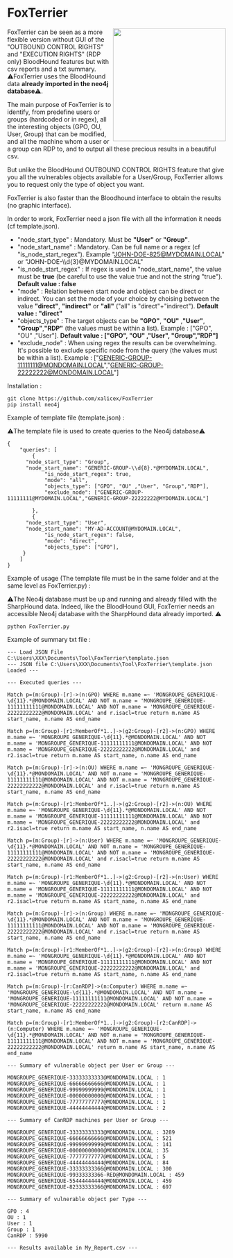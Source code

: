 # FoxTerrier
<img align="right" height="260" src="https://i.ibb.co/VvZShyt/TF.png">

FoxTerrier can be seen as a more flexible version without GUI of the "OUTBOUND CONTROL RIGHTS" and "EXECUTION RIGHTS" (RDP only) BloodHound features but with csv reports and a txt summary. ⚠️FoxTerrier uses the BloodHound data **already imported in the neo4j database**⚠️.

The main purpose of FoxTerrier is to identify, from predefine users or groups (hardcoded or in regex), all the interesting objects (GPO, OU, User, Group) that can be modified, and all the machine whom a user or a group can RDP to, and to output all these precious results in a beautiful csv.

But unlike the BloodHound OUTBOUND CONTROL RIGHTS feature that give you all the vulnerables objects available for a User/Group, FoxTerrier allows you to request only the type of object you want. 

FoxTerrier is also faster than the Bloodhound interface to obtain the results (no graphic interface).


In order to work, FoxTerrier need a json file with all the information it needs (cf template.json).

* "node_start_type"       : Mandatory. Must be **"User"** or **"Group"**. 
* "node_start_name"       : Mandatory. Can be full name or a regex (cf "is_node_start_regex"). Example "JOHN-DOE-825@MYDOMAIN.LOCAL" or "JOHN-DOE-\\\d{3}@MYDOMAIN.LOCAL"
* "is_node_start_regex"   : If regex is used in "node_start_name", the value must be **true** (be careful to use the value true and not the string "true"). **Default value : false**
* "mode"                  : Relation between start node and object can be direct or indirect. You can set the mode of your choice by choising between the value **"direct"**, **"indirect"** or **"all"** ("all" is "direct"+"indirect"). **Default value : "direct"**
* "objects_type"          : The target objects can be **"GPO"**, **"OU"** ,**"User"**, **"Group"**,**"RDP"** (the values must be within a list). Example : ["GPO", "OU" ,"User"]. **Default value : ["GPO", "OU" ,"User", "Group","RDP"]**
* "exclude_node"          : When using regex the results can be overwhelming. It's possible to exclude specific node from the query (the values must be within a list). Example : ["GENERIC-GROUP-11111111@MONDOMAIN.LOCAL","GENERIC-GROUP-22222222@MONDOMAIN.LOCAL"]

Installation :

```
git clone https://github.com/xalicex/FoxTerrier
pip install neo4j
```

Example of template file (template.json) :

⚠️The template file is used to create queries to the Neo4j database⚠️

```
{
	"queries": [	
		{
      "node_start_type": "Group",
      "node_start_name": "GENERIC-GROUP-\\d{8}.*@MYDOMAIN.LOCAL",
			"is_node_start_regex": true,
			"mode": "all",
			"objects_type": ["GPO", "OU" ,"User", "Group","RDP"],
			"exclude_node": ["GENERIC-GROUP-11111111@MYDOMAIN.LOCAL","GENERIC-GROUP-22222222@MYDOMAIN.LOCAL"]

        },
		{
      "node_start_type": "User",
      "node_start_name": "MY-AD-ACCOUNT@MYDOMAIN.LOCAL",
			"is_node_start_regex": false,
			"mode": "direct",
			"objects_type": ["GPO"],
     }		
	]
}
```

Example of usage (The template file must be in the same folder and at the same level as FoxTerrier.py) : 

⚠️The Neo4j database must be up and running and already filled with the SharpHound data. Indeed, like the BloodHound GUI, FoxTerrier needs an accessible Neo4j database with the SharpHound data already imported. ⚠️



```
python FoxTerrier.py
```

Example of summary txt file : 

```
--- Load JSON File C:\Users\XXX\Documents\Tool\FoxTerrier\template.json
--- JSON file C:\Users\XXX\Documents\Tool\FoxTerrier\template.json Loaded ---

--- Executed queries ---

Match p=(m:Group)-[r]->(n:GPO) WHERE m.name =~ 'MONGROUPE_GENERIQUE-\d{11}.*@MONDOMAIN.LOCAL' AND NOT m.name = 'MONGROUPE_GENERIQUE-11111111111@MONDOMAIN.LOCAL' AND NOT m.name = 'MONGROUPE_GENERIQUE-22222222222@MONDOMAIN.LOCAL' and r.isacl=true return m.name AS start_name, n.name AS end_name

Match p=(m:Group)-[r1:MemberOf*1..]->(g2:Group)-[r2]->(n:GPO) WHERE m.name =~ 'MONGROUPE_GENERIQUE-\d{11}.*@MONDOMAIN.LOCAL' AND NOT m.name = 'MONGROUPE_GENERIQUE-11111111111@MONDOMAIN.LOCAL' AND NOT m.name = 'MONGROUPE_GENERIQUE-22222222222@MONDOMAIN.LOCAL' and r2.isacl=true return m.name AS start_name, n.name AS end_name

Match p=(m:Group)-[r]->(n:OU) WHERE m.name =~ 'MONGROUPE_GENERIQUE-\d{11}.*@MONDOMAIN.LOCAL' AND NOT m.name = 'MONGROUPE_GENERIQUE-11111111111@MONDOMAIN.LOCAL' AND NOT m.name = 'MONGROUPE_GENERIQUE-22222222222@MONDOMAIN.LOCAL' and r.isacl=true return m.name AS start_name, n.name AS end_name

Match p=(m:Group)-[r1:MemberOf*1..]->(g2:Group)-[r2]->(n:OU) WHERE m.name =~ 'MONGROUPE_GENERIQUE-\d{11}.*@MONDOMAIN.LOCAL' AND NOT m.name = 'MONGROUPE_GENERIQUE-11111111111@MONDOMAIN.LOCAL' AND NOT m.name = 'MONGROUPE_GENERIQUE-22222222222@MONDOMAIN.LOCAL' and r2.isacl=true return m.name AS start_name, n.name AS end_name

Match p=(m:Group)-[r]->(n:User) WHERE m.name =~ 'MONGROUPE_GENERIQUE-\d{11}.*@MONDOMAIN.LOCAL' AND NOT m.name = 'MONGROUPE_GENERIQUE-11111111111@MONDOMAIN.LOCAL' AND NOT m.name = 'MONGROUPE_GENERIQUE-22222222222@MONDOMAIN.LOCAL' and r.isacl=true return m.name AS start_name, n.name AS end_name

Match p=(m:Group)-[r1:MemberOf*1..]->(g2:Group)-[r2]->(n:User) WHERE m.name =~ 'MONGROUPE_GENERIQUE-\d{11}.*@MONDOMAIN.LOCAL' AND NOT m.name = 'MONGROUPE_GENERIQUE-11111111111@MONDOMAIN.LOCAL' AND NOT m.name = 'MONGROUPE_GENERIQUE-22222222222@MONDOMAIN.LOCAL' and r2.isacl=true return m.name AS start_name, n.name AS end_name

Match p=(m:Group)-[r]->(n:Group) WHERE m.name =~ 'MONGROUPE_GENERIQUE-\d{11}.*@MONDOMAIN.LOCAL' AND NOT m.name = 'MONGROUPE_GENERIQUE-11111111111@MONDOMAIN.LOCAL' AND NOT m.name = 'MONGROUPE_GENERIQUE-22222222222@MONDOMAIN.LOCAL' and r.isacl=true return m.name AS start_name, n.name AS end_name

Match p=(m:Group)-[r1:MemberOf*1..]->(g2:Group)-[r2]->(n:Group) WHERE m.name =~ 'MONGROUPE_GENERIQUE-\d{11}.*@MONDOMAIN.LOCAL' AND NOT m.name = 'MONGROUPE_GENERIQUE-11111111111@MONDOMAIN.LOCAL' AND NOT m.name = 'MONGROUPE_GENERIQUE-22222222222@MONDOMAIN.LOCAL' and r2.isacl=true return m.name AS start_name, n.name AS end_name

Match p=(m:Group)-[r:CanRDP]->(n:Computer) WHERE m.name =~ 'MONGROUPE_GENERIQUE-\d{11}.*@MONDOMAIN.LOCAL' AND NOT m.name = 'MONGROUPE_GENERIQUE-11111111111@MONDOMAIN.LOCAL' AND NOT m.name = 'MONGROUPE_GENERIQUE-22222222222@MONDOMAIN.LOCAL' return m.name AS start_name, n.name AS end_name

Match p=(m:Group)-[r1:MemberOf*1..]->(g2:Group)-[r2:CanRDP]->(n:Computer) WHERE m.name =~ 'MONGROUPE_GENERIQUE-\d{11}.*@MONDOMAIN.LOCAL' AND NOT m.name = 'MONGROUPE_GENERIQUE-11111111111@MONDOMAIN.LOCAL' AND NOT m.name = 'MONGROUPE_GENERIQUE-22222222222@MONDOMAIN.LOCAL' return m.name AS start_name, n.name AS end_name

--- Summary of vulnerable object per User or Group ---

MONGROUPE_GENERIQUE-33333333333@MONDOMAIN.LOCAL : 1
MONGROUPE_GENERIQUE-66666666666@MONDOMAIN.LOCAL : 1
MONGROUPE_GENERIQUE-99999999999@MONDOMAIN.LOCAL : 1
MONGROUPE_GENERIQUE-00000000000@MONDOMAIN.LOCAL : 1
MONGROUPE_GENERIQUE-77777777777@MONDOMAIN.LOCAL : 1
MONGROUPE_GENERIQUE-44444444444@MONDOMAIN.LOCAL : 2

--- Summary of CanRDP machines per User or Group ---

MONGROUPE_GENERIQUE-33333333333@MONDOMAIN.LOCAL : 3289
MONGROUPE_GENERIQUE-66666666666@MONDOMAIN.LOCAL : 521
MONGROUPE_GENERIQUE-99999999999@MONDOMAIN.LOCAL : 141
MONGROUPE_GENERIQUE-00000000000@MONDOMAIN.LOCAL : 35
MONGROUPE_GENERIQUE-77777777777@MONDOMAIN.LOCAL : 5
MONGROUPE_GENERIQUE-44444444444@MONDOMAIN.LOCAL : 84
MONGROUPE_GENERIQUE-33333333366@MONDOMAIN.LOCAL : 300
MONGROUPE_GENERIQUE-99333333366-RED@MONDOMAIN.LOCAL : 459
MONGROUPE_GENERIQUE-55444444444@MONDOMAIN.LOCAL : 459
MONGROUPE_GENERIQUE-82333333366@MONDOMAIN.LOCAL : 697

--- Summary of vulnerable object per Type ---

GPO : 4
OU : 1
User : 1
Group : 1
CanRDP : 5990

--- Results available in My_Report.csv ---
```
